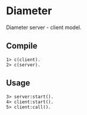 # Diameter

Diameter server - client model.

## Compile
```
1> c(client).
2> c(server).
```

## Usage
```
3> server:start().
4> client:start().
5> client:call().
```